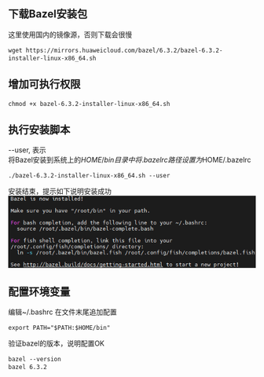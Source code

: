 ## 下载Bazel安装包
这里使用国内的镜像源，否则下载会很慢
```
wget https://mirrors.huaweicloud.com/bazel/6.3.2/bazel-6.3.2-installer-linux-x86_64.sh
```  

## 增加可执行权限
```
chmod +x bazel-6.3.2-installer-linux-x86_64.sh
```

## 执行安装脚本
--user, 表示  
将Bazel安装到系统上的$HOME/bin目录中  
将.bazelrc路径设置为$HOME/.bazelrc
```
./bazel-6.3.2-installer-linux-x86_64.sh --user
```

安装结束，提示如下说明安装成功
![alt text](im/im2.png)

## 配置环境变量

编辑~/.bashrc 在文件末尾追加配置

```
export PATH="$PATH:$HOME/bin"
```

验证bazel的版本，说明配置OK
```
bazel --version
bazel 6.3.2
```